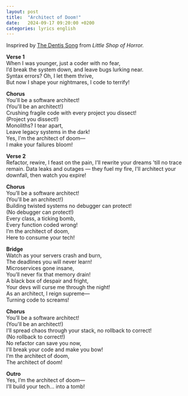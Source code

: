 ```yaml
---
layout: post
title:  "Architect of Doom!"
date:   2024-09-17 09:20:00 +0200
categories: lyrics english
---
```

Insprired by [The Dentis Song](https://www.youtube.com/watch?v=bOtMizMQ6oM) from _Little Shop of Horror._

__Verse 1__  
When I was younger, just a coder with no fear,  
I’d break the system down, and leave bugs lurking near.  
Syntax errors? Oh, I let them thrive,  
But now I shape your nightmares, I code to terrify!
 
__Chorus__  
You'll be a software architect!  
(You'll be an architect!)  
Crushing fragile code with every project you dissect!  
(Project you dissect!)  
Monoliths? I tear apart,  
Leave legacy systems in the dark!  
Yes, I'm the architect of doom—  
I make your failures bloom!
 
__Verse 2__  
Refactor, rewire, I feast on the pain,
I’ll rewrite your dreams 'till no trace remain.
Data leaks and outages — they fuel my fire,
I'll architect your downfall, then watch you expire!
 
__Chorus__  
You’ll be a software architect!  
(You'll be an architect!)  
Building twisted systems no debugger can protect!  
(No debugger can protect!)  
Every class, a ticking bomb,  
Every function coded wrong!  
I’m the architect of doom,  
Here to consume your tech!  
 
__Bridge__  
Watch as your servers crash and burn,  
The deadlines you will never learn!  
Microservices gone insane,  
You’ll never fix that memory drain!  
A black box of despair and fright,  
Your devs will curse me through the night!  
As an architect, I reign supreme—  
Turning code to screams!  
 
__Chorus__  
You’ll be a software architect!  
(You'll be an architect!)  
I’ll spread chaos through your stack, no rollback to correct!  
(No rollback to correct!)  
No refactor can save you now,  
I'll break your code and make you bow!  
I’m the architect of doom,  
The architect of doom!  
 
__Outro__  
Yes, I’m the architect of doom—  
I’ll build your tech... into a tomb!  
